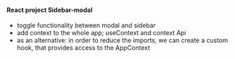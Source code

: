 #### React project Sidebar-modal

- toggle functionality between modal and sidebar
- add context to the whole app; useContext and context Api
- as an alternative: in order to reduce the imports, we can create a custom hook, that provides access to the AppContext
